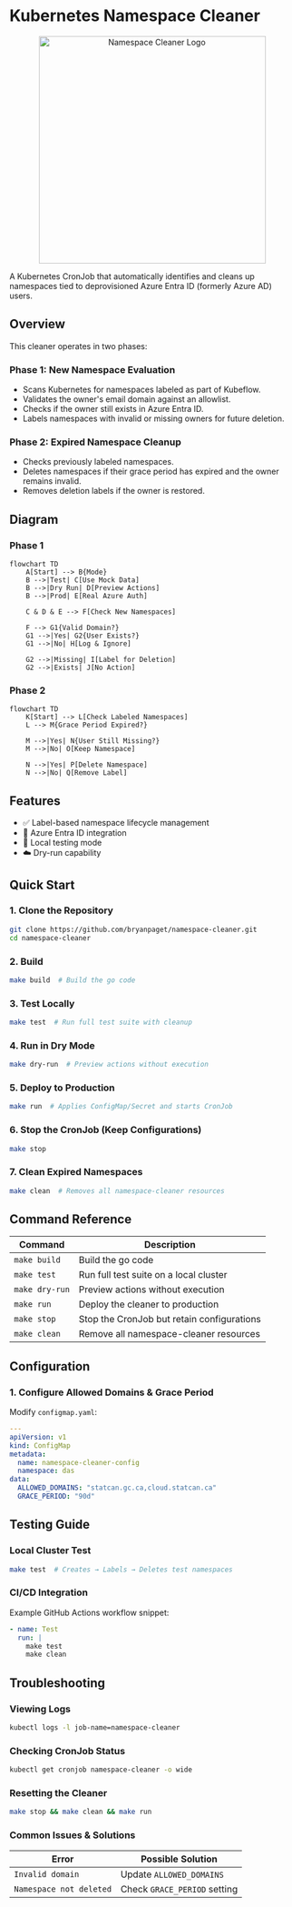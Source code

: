 # Kubernetes Namespace Cleaner

<p align="center">
  <img src="https://github.com/user-attachments/assets/7f10d356-9312-4483-aea0-33aeef6880d9" alt="Namespace Cleaner Logo" width="400"/>
</p>

A Kubernetes CronJob that automatically identifies and cleans up namespaces tied to deprovisioned Azure Entra ID (formerly Azure AD) users.

## Overview

This cleaner operates in two phases:

### Phase 1: New Namespace Evaluation

- Scans Kubernetes for namespaces labeled as part of Kubeflow.
- Validates the owner's email domain against an allowlist.
- Checks if the owner still exists in Azure Entra ID.
- Labels namespaces with invalid or missing owners for future deletion.

### Phase 2: Expired Namespace Cleanup

- Checks previously labeled namespaces.
- Deletes namespaces if their grace period has expired and the owner remains invalid.
- Removes deletion labels if the owner is restored.

## Diagram

### Phase 1

``` mermaid
flowchart TD
    A[Start] --> B{Mode}
    B -->|Test| C[Use Mock Data]
    B -->|Dry Run| D[Preview Actions]
    B -->|Prod| E[Real Azure Auth]
    
    C & D & E --> F[Check New Namespaces]
    
    F --> G1{Valid Domain?}
    G1 -->|Yes| G2{User Exists?}
    G1 -->|No| H[Log & Ignore]
    
    G2 -->|Missing| I[Label for Deletion]
    G2 -->|Exists| J[No Action]
```

### Phase 2

``` mermaid
flowchart TD
    K[Start] --> L[Check Labeled Namespaces]
    L --> M{Grace Period Expired?}
    
    M -->|Yes| N{User Still Missing?}
    M -->|No| O[Keep Namespace]
    
    N -->|Yes| P[Delete Namespace]
    N -->|No| Q[Remove Label]
```
## Features

- ✅ Label-based namespace lifecycle management
- 🔐 Azure Entra ID integration
- 🧪 Local testing mode
- ☁️ Dry-run capability

## Quick Start

### 1. Clone the Repository
```bash
git clone https://github.com/bryanpaget/namespace-cleaner.git
cd namespace-cleaner
```

### 2. Build
```bash
make build  # Build the go code
```

### 3. Test Locally
```bash
make test  # Run full test suite with cleanup
```

### 4. Run in Dry Mode
```bash
make dry-run  # Preview actions without execution
```

### 5. Deploy to Production
```bash
make run  # Applies ConfigMap/Secret and starts CronJob
```

### 6. Stop the CronJob (Keep Configurations)
```bash
make stop
```

### 7. Clean Expired Namespaces
```bash
make clean  # Removes all namespace-cleaner resources
```

## Command Reference

| Command         | Description                                  |
|----------------|----------------------------------------------|
| `make build`   | Build the go code                            |
| `make test`    | Run full test suite on a local cluster      |
| `make dry-run` | Preview actions without execution           |
| `make run`     | Deploy the cleaner to production            |
| `make stop`    | Stop the CronJob but retain configurations  |
| `make clean`   | Remove all namespace-cleaner resources      |

## Configuration

### 1. Configure Allowed Domains & Grace Period
Modify `configmap.yaml`:
```yaml
---
apiVersion: v1
kind: ConfigMap
metadata:
  name: namespace-cleaner-config
  namespace: das
data:
  ALLOWED_DOMAINS: "statcan.gc.ca,cloud.statcan.ca"
  GRACE_PERIOD: "90d"
```

## Testing Guide

### Local Cluster Test
```bash
make test  # Creates → Labels → Deletes test namespaces
```

### CI/CD Integration
Example GitHub Actions workflow snippet:
```yaml
- name: Test
  run: |
    make test
    make clean
```

## Troubleshooting

### Viewing Logs
```bash
kubectl logs -l job-name=namespace-cleaner
```

### Checking CronJob Status
```bash
kubectl get cronjob namespace-cleaner -o wide
```

### Resetting the Cleaner
```bash
make stop && make clean && make run
```

### Common Issues & Solutions

| Error                        | Possible Solution               |
|------------------------------|---------------------------------|
| `Invalid domain`             | Update `ALLOWED_DOMAINS`       |
| `Namespace not deleted`      | Check `GRACE_PERIOD` setting   |
